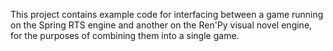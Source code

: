 This project contains example code for interfacing between a game running on the Spring RTS engine and another on the Ren'Py visual novel engine, for the purposes of combining them into a single game.